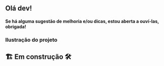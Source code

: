 ## Olá dev!

#### Se há alguma sugestão de melhoria e/ou dicas, estou aberta a ouví-las, obrigada!

### Ilustração do projeto

<h2>🏗️ Em construção 🛠️</h2>
